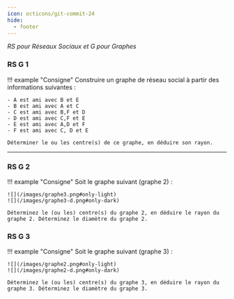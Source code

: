 ```yaml
---
icon: octicons/git-commit-24
hide:
  - footer
---
```

_RS pour Réseaux Sociaux et G pour Graphes_

### RS G 1

!!! example "Consigne"
    Construire un graphe de réseau social à partir des informations suivantes :

    - A est ami avec B et E
    - B est ami avec A et C
    - C est ami avec B,F et D
    - D est ami avec C,F et E
    - E est ami avec A,D et F
    - F est ami avec C, D et E

    Déterminer le ou les centre(s) de ce graphe, en déduire son rayon.
***

### RS G 2
!!! example "Consigne"
    Soit le graphe suivant (graphe 2) :

    ![](/images/graphe3.png#only-light)
    ![](/images/graphe3-d.png#only-dark)

    Déterminez le (ou les) centre(s) du graphe 2, en déduire le rayon du graphe 2. Déterminez le diamètre du graphe 2.

### RS G 3
!!! example "Consigne"
    Soit le graphe suivant (graphe 3) :

    ![](/images/graphe2.png#only-light)
    ![](/images/graphe2-d.png#only-dark)

    Déterminez le (ou les) centre(s) du graphe 3, en déduire le rayon du graphe 3. Déterminez le diamètre du graphe 3.